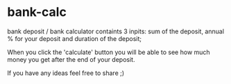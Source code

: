 # bank-calc

bank deposit / bank calculator containts 3 inpits: sum of the deposit, annual % for your deposit and duration of the deposit; 

When you click the 'calculate' button you will be able to see how much money you get after the end of your deposit. 

If you have any ideas feel free to share ;)

